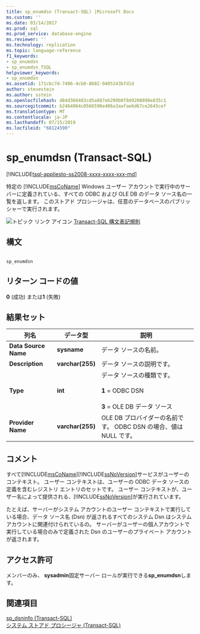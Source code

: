 ```yaml
---
title: sp_enumdsn (Transact-SQL) |Microsoft Docs
ms.custom: ''
ms.date: 03/14/2017
ms.prod: sql
ms.prod_service: database-engine
ms.reviewer: ''
ms.technology: replication
ms.topic: language-reference
f1_keywords:
- sp_enumdsn
- sp_enumdsn_TSQL
helpviewer_keywords:
- sp_enumdsn
ms.assetid: 171cbc7d-7406-4cb0-8602-9405243bfd1d
author: stevestein
ms.author: sstein
ms.openlocfilehash: d84d366483cd5a887eb299b0f8d9208998e835c1
ms.sourcegitcommit: b2464064c0566590e486a3aafae6d67ce2645cef
ms.translationtype: MT
ms.contentlocale: ja-JP
ms.lasthandoff: 07/15/2019
ms.locfileid: "68124590"
---
```

# <a name="sp_enumdsn-transact-sql"></a>sp_enumdsn (Transact-SQL)
[!INCLUDE[tsql-appliesto-ss2008-xxxx-xxxx-xxx-md](../../includes/tsql-appliesto-ss2008-xxxx-xxxx-xxx-md.md)]

  特定の [!INCLUDE[msCoName](../../includes/msconame-md.md)] Windows ユーザー アカウントで実行中のサーバーに定義されている、すべての ODBC および OLE DB のデータ ソース名の一覧を返します。 このストアド プロシージャは、任意のデータベースのパブリッシャーで実行されます。  
  
 ![トピック リンク アイコン](../../database-engine/configure-windows/media/topic-link.gif "トピック リンク アイコン") [Transact-SQL 構文表記規則](../../t-sql/language-elements/transact-sql-syntax-conventions-transact-sql.md)  
  
## <a name="syntax"></a>構文  
  
```  
  
sp_enumdsn  
```  
  
## <a name="return-code-values"></a>リターン コードの値  
 **0** (成功) または**1** (失敗)  
  
## <a name="result-sets"></a>結果セット  
  
|列名|データ型|説明|  
|-----------------|---------------|-----------------|  
|**Data Source Name**|**sysname**|データ ソースの名前。|  
|**Description**|**varchar(255)**|データ ソースの説明です。|  
|**Type**|**int**|データ ソースの種類です。<br /><br /> **1** = ODBC DSN<br /><br /> **3** = OLE DB データ ソース|  
|**Provider Name**|**varchar(255)**|OLE DB プロバイダーの名前です。 ODBC DSN の場合、値は NULL です。|  
  
## <a name="remarks"></a>コメント  
 すべて[!INCLUDE[msCoName](../../includes/msconame-md.md)][!INCLUDE[ssNoVersion](../../includes/ssnoversion-md.md)]サービスがユーザーのコンテキスト。 ユーザー コンテキストは、ユーザーの ODBC データ ソースの定義を含むレジストリ エントリのセットです。 ユーザー コンテキストが、ユーザー名によって提供される、[!INCLUDE[ssNoVersion](../../includes/ssnoversion-md.md)]が実行されています。  
  
 たとえば、サーバーがシステム アカウントのユーザー コンテキストで実行している場合、データ ソース名 (Dsn) が返されるすべてのシステム Dsn はシステム アカウントに関連付けられているの。 サーバーがユーザーの個人アカウントで実行している場合のみで定義された Dsn のユーザーのプライベート アカウントが返されます。  
  
## <a name="permissions"></a>アクセス許可  
 メンバーのみ、 **sysadmin**固定サーバー ロールが実行できる**sp_enumdsn**します。  
  
## <a name="see-also"></a>関連項目  
 [sp_dsninfo &#40;Transact-SQL&#41;](../../relational-databases/system-stored-procedures/sp-dsninfo-transact-sql.md)   
 [システム ストアド プロシージャ &#40;Transact-SQL&#41;](../../relational-databases/system-stored-procedures/system-stored-procedures-transact-sql.md)  
  
  
